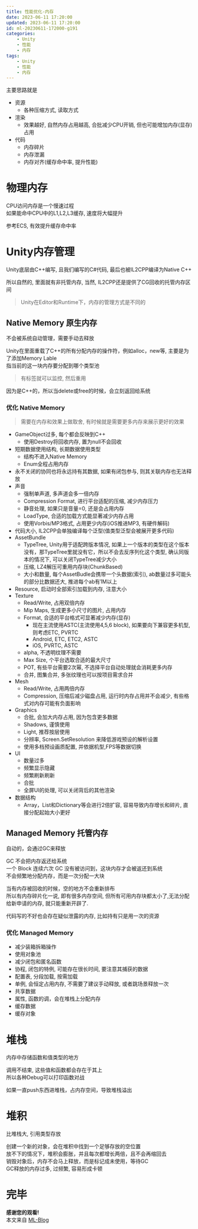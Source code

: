 ```yaml
---
title: 性能优化-内存
date: 2023-06-11 17:20:00
updated: 2023-06-11 17:20:00
id: ml-20230611-172000-g191
categories:
	- Unity
	- 性能
	- 内存
tags: 
	- Unity
	- 性能
	- 内存
---
```



主要思路就是
- 资源
  - 各种压缩方式, 读取方式
- 渲染
  - 效果越好, 自然内存占用越高, 合批减少CPU开销, 但也可能增加内存(显存)占用
- 代码
  - 内存碎片
  - 内存泄漏
  - 内存对齐(缓存命中率, 提升性能)

<!--more-->

# 物理内存

CPU访问内存是一个慢速过程  
如果能命中CPU中的L1,L2,L3缓存, 速度将大幅提升

参考ECS, 有效提升缓存命中率

# Unity内存管理

Unity底层由C++编写, 且我们编写的C#代码, 最后也被IL2CPP编译为Native C++

所以自然的, 里面就有非托管内存, 当然, IL2CPP还是提供了CG回收的托管内存区间

> Unity在Editor和Runtime下，内存的管理方式是不同的

## Native Memory 原生内存

不会被系统自动管理，需要手动去释放

Unity在里面重载了C++的所有分配内存的操作符，例如alloc，new等, 主要是为了添加Memory Lable  
指当前的这一块内存要分配到哪个类型池

> 有标签就可以监控, 然后重用

因为是C++的，所以当delete或free的时候，会立刻返回给系统

### 优化 Native Memory

> 需要在内存和效果上做取舍, 有时候就是需要更多内存来展示更好的效果

- GameObject过多, 每个都会反映到C++
  - 使用Destroy将回收内存, 置为null不会回收
- 短期数据使用结构, 长期数据使用类型
  - 结构不进入Native Memory
  - Enum全程占用内存
- 永不关闭的协同也将永远持有其数据, 如果有闭包参与, 则其关联内存也无法释放
- 声音
  - 强制单声道, 多声道会多一倍内存
  - Compression Format, 进行平台适配的压缩, 减少内存压力
  - 静音处理, 如果只是音量=0, 还是会占用内存
  - LoadType, 合适的加载方式能显著减少内存占用
  - 使用Vorbis/MP3格式, 占用更少内存(iOS推进MP3, 有硬件解码)
- 代码大小, IL2CPP会单独编译每个泛型(值类型泛型会被展开更多代码)
- AssetBundle
  - TypeTree, Unity用于适配跨版本情况, 如果上一个版本的类型在这个版本没有，那TypeTree里就没有它，所以不会去反序列化这个类型, 确认同版本的情况下, 可以关闭TypeTree减少大小
  - 压缩, LZ4解压可重用内存块(ChunkBased)
  - 大小和数量, 每个AssetBudle会携带一个头数据(索引), ab数量过多可能头的部分比数据还大, 推进每个ab有1M以上
- Resource, 启动时全部索引加载到内存, 注意大小
- Texture
  - Read/Write, 占用双倍内存
  - Mip Maps, 生成更多小尺寸的图片, 占用内存
  - Format, 合适的平台格式可显著减少内存(显存)
    - 现在主流使用ASTC(主流使用4,5,6 block), 如果要向下兼容更多机型, 则考虑ETC, PVRTC
    - Android, ETC, ETC2, ASTC
    - iOS, PVRTC, ASTC
  - alpha, 不透明纹理不需要
  - Max Size, 个平台选取合适的最大尺寸
  - POT, 有些平台需要2次幂, 不选择平台自动处理就会消耗更多内存
  - 合并, 图集合并, 多张纹理也可以按项目需求合并
- Mesh
  - Read/Write, 占用两倍内存
  - Compression, 压缩后减少磁盘占用, 运行时内存占用并不会减少, 有些格式对内存可能有负面影响
- Graphics
  - 合批, 会加大内存占用, 因为包含更多数据
  - Shadows, 谨慎使用
  - Light, 推荐按层使用
  - 分辨率, Screen.SetResolution 来降低游戏预设的解析设置
  - 使用多档预设画质配置, 并依据机型,FPS等数据切换
- UI
  - 数量过多
  - 频繁显示隐藏
  - 频繁刷新刷新
  - 合批
  - 全屏UI的处理, 可以关闭背后的其他渲染
- 数据结构
  - Array，List和Dictionary等会进行2倍扩容, 容易导致内存增长和碎片, 直接分配起始大小更好

## Managed Memory 托管内存

自动的，会通过GC来释放

GC 不会把内存返还给系统  
一个 Block 连续六次 GC 没有被访问到，这块内存才会被返还到系统  
不会频繁地分配内存，而是一次分配一大块

当有内存被回收的时候，空的地方不会重新排布  
所以有内存碎片化一说, 即有很多内存空间, 但所有可用内存块都太小了,无法分配给新申请的内存, 就只能重新开辟了.

代码写的不好也会存在疑似泄露的内存, 比如持有只是用一次的资源

### 优化 Managed Memory

- 减少装箱拆箱操作
- 使用对象池
- 减少闭包和匿名函数
- 协程, 闭包的特例, 可能存在很长时间, 要注意其捕获的数据
- 配置表, 分段加载, 按需加载
- 单例, 会恒定占用内存, 不需要了建议手动释放, 或者跳场景释放一次
- 共享数据
- 属性, 函数的调，会在堆栈上分配内存
- 缓存数据
- 缓存对象

# 堆栈

内存中存储函数和值类型的地方  

调用不结束, 这些值和函数都会存在于其上  
所以各种Debug可以打印函数对战

如果一直push东西进堆栈，占内存空间，导致堆栈溢出

# 堆积

比堆栈大, 引用类型存放

创建一个新的对象，会在堆积中找到一个足够存放的空位置  
放不下的情况下，堆积会膨胀，并且每次都增长两倍，且不会再缩回去  
销毁对象后，内存不会马上释放，而是标记成未使用，等待GC  
GC释放的内存过多, 过频繁, 容易形成卡顿



# 完毕

**感谢您的观看!**  
本文来自 [ML-Blog][ML-Blog_Link]

<!-- 图片 -->

<!-- 链接 -->

<!-- 水印 -->
[ML-Blog_Link]:https://userminghaoli.github.io/ "我的博客"
